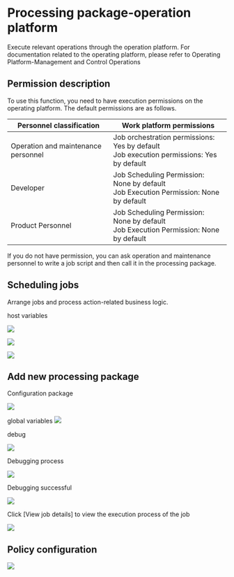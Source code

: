# Processing package-operation platform


Execute relevant operations through the operation platform. For documentation related to the operating platform, please refer to Operating Platform-Management and Control Operations


## Permission description

To use this function, you need to have execution permissions on the operating platform. The default permissions are as follows.

Personnel classification | Work platform permissions
---|---
Operation and maintenance personnel | Job orchestration permissions: Yes by default <br>Job execution permissions: Yes by default
Developer | Job Scheduling Permission: None by default <br>Job Execution Permission: None by default
Product Personnel | Job Scheduling Permission: None by default <br>Job Execution Permission: None by default

If you do not have permission, you can ask operation and maintenance personnel to write a job script and then call it in the processing package.


## Scheduling jobs

Arrange jobs and process action-related business logic.

host variables


![](media/16616767051043.jpg)



![](media/16616767102387.jpg)

![](media/16616767150947.jpg)





## Add new processing package

Configuration package

![](media/16616767312597.jpg)


global variables
![](media/16616767369764.jpg)



debug

![](media/16616767901928.jpg)


Debugging process

![](media/16616767961377.jpg)




Debugging successful

![](media/16616768034726.jpg)


Click [View job details] to view the execution process of the job


![](media/16616768105054.jpg)



## Policy configuration

![](media/16616768631483.jpg)